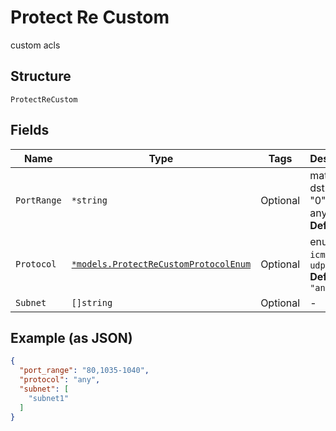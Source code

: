 
# Protect Re Custom

custom acls

## Structure

`ProtectReCustom`

## Fields

| Name | Type | Tags | Description |
|  --- | --- | --- | --- |
| `PortRange` | `*string` | Optional | matched dst port, "0" means any<br>**Default**: `"0"` |
| `Protocol` | [`*models.ProtectReCustomProtocolEnum`](../../doc/models/protect-re-custom-protocol-enum.md) | Optional | enum: `any`, `icmp`, `tcp`, `udp`<br>**Default**: `"any"` |
| `Subnet` | `[]string` | Optional | - |

## Example (as JSON)

```json
{
  "port_range": "80,1035-1040",
  "protocol": "any",
  "subnet": [
    "subnet1"
  ]
}
```

